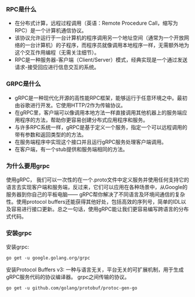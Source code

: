 ### RPC是什么
+ 在分布式计算，远程过程调用（英语：Remote Procedure Call，缩写为 RPC）是一个计算机通信协议。
+ 该协议允许运行于一台计算机的程序调用另一个地址空间（通常为一个开放网络的一台计算机）的子程序，而程序员就像调用本地程序一样，无需额外地为这个交互作用编程（无需关注细节）。
+ RPC是一种服务器-客户端（Client/Server）模式，经典实现是一个通过发送请求-接受回应进行信息交互的系统。
### GRPC是什么
+ gRPC是一种现代化开源的高性能RPC框架，能够运行于任意环境之中。最初由谷歌进行开发。它使用HTTP/2作为传输协议。
+ 在gRPC里，客户端可以像调用本地方法一样直接调用其他机器上的服务端应用程序的方法，帮助你更容易创建分布式应用程序和服务。
+ 与许多RPC系统一样，gRPC是基于定义一个服务，指定一个可以远程调用的带有参数和返回类型的的方法。
+ 在服务端程序中实现这个接口并且运行gRPC服务处理客户端调用。
+ 在客户端，有一个stub提供和服务端相同的方法。
### 为什么要用grpc
使用gRPC， 我们可以一次性的在一个.proto文件中定义服务并使用任何支持它的语言去实现客户端和服务端，反过来，它们可以应用在各种场景中，从Google的服务器到你自己的平板电脑—— gRPC帮你解决了不同语言及环境间通信的复杂性。使用protocol buffers还能获得其他好处，包括高效的序列号，简单的IDL以及容易进行接口更新。总之一句话，使用gRPC能让我们更容易编写跨语言的分布式代码。
### 安装grpc
安装grpc:

    go get -u google.golang.org/grpc

安装Protocol Buffers v3:
一种与语言无关，平台无关的可扩展机制，用于生成gRPC服务代码的协议编译器。
grpc之间传输的协议。

    go get -u github.com/golang/protobuf/protoc-gen-go